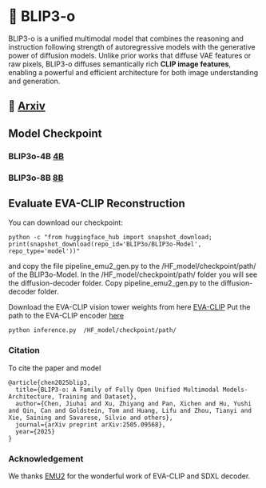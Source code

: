 # 🌌 BLIP3-o

BLIP3-o is a unified multimodal model that combines the reasoning and instruction following strength of autoregressive models with the generative power of diffusion models. Unlike prior works that diffuse VAE features or raw pixels, BLIP3-o diffuses semantically rich **CLIP image features**, enabling a powerful and efficient architecture for both image understanding and generation.

## 📖 [Arxiv](http://arxiv.org/abs/2505.09568)


## Model Checkpoint

### BLIP3o-4B [4B](https://huggingface.co/BLIP3o/BLIP3o-Model-4B)

### BLIP3o-8B [8B](https://huggingface.co/BLIP3o/BLIP3o-Model)

## Evaluate EVA-CLIP Reconstruction

You can  download our checkpoint:

```Shell
python -c "from huggingface_hub import snapshot_download; print(snapshot_download(repo_id='BLIP3o/BLIP3o-Model', repo_type='model'))"
```

and copy the file pipeline_emu2_gen.py to the /HF_model/checkpoint/path/ of the BLIP3o-Model. In the /HF_model/checkpoint/path/ folder you will see the diffusion-decoder folder. Copy pipeline_emu2_gen.py to the diffusion-decoder folder.

Download the EVA-CLIP vision tower weights from here [EVA-CLIP](https://huggingface.co/jiuhai/eva_clip_vision_tower) Put the path to the EVA-CLIP encoder [here](https://github.com/JiuhaiChen/BLIP3o/blob/7bfef50bb660f41a8536352f2fdd6fa30b06c310/inference.py#L46) 

```Shell
python inference.py  /HF_model/checkpoint/path/
```


### Citation
To cite the paper and model
```
@article{chen2025blip3,
  title={BLIP3-o: A Family of Fully Open Unified Multimodal Models-Architecture, Training and Dataset},
  author={Chen, Jiuhai and Xu, Zhiyang and Pan, Xichen and Hu, Yushi and Qin, Can and Goldstein, Tom and Huang, Lifu and Zhou, Tianyi and Xie, Saining and Savarese, Silvio and others},
  journal={arXiv preprint arXiv:2505.09568},
  year={2025}
}
```
### Acknowledgement
We thanks [EMU2](https://github.com/baaivision/Emu) for the wonderful work of EVA-CLIP and SDXL decoder.
